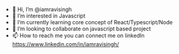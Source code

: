 - 👋 Hi, I’m @iamravisingh
- 👀 I’m interested in Javascript 
- 🌱 I’m currently learning core concept of React/Typescript/Node
- 💞️ I’m looking to collaborate on javascript based project
- 📫 How to reach me 
   you can connect me on linkedIn https://www.linkedin.com/in/iamravisingh/

<!---
iamravisingh/iamravisingh is a ✨ special ✨ repository because its `README.md` (this file) appears on your GitHub profile.
You can click the Preview link to take a look at your changes.
--->
